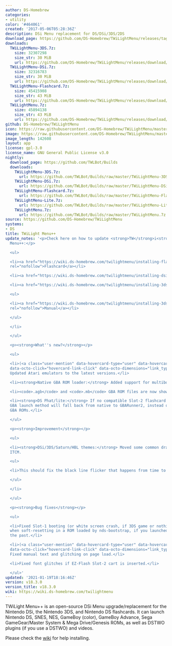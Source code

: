 ```yaml
---
author: DS-Homebrew
categories:
- utility
color: '#464061'
created: '2017-05-06T05:28:36Z'
description: DSi Menu replacement for DS/DSi/3DS/2DS
download_page: https://github.com/DS-Homebrew/TWiLightMenu/releases/tag/v18.3.0
downloads:
  TWiLightMenu-3DS.7z:
    size: 32307298
    size_str: 30 MiB
    url: https://github.com/DS-Homebrew/TWiLightMenu/releases/download/v18.3.0/TWiLightMenu-3DS.7z
  TWiLightMenu-DSi.7z:
    size: 32316783
    size_str: 30 MiB
    url: https://github.com/DS-Homebrew/TWiLightMenu/releases/download/v18.3.0/TWiLightMenu-DSi.7z
  TWiLightMenu-Flashcard.7z:
    size: 45415908
    size_str: 43 MiB
    url: https://github.com/DS-Homebrew/TWiLightMenu/releases/download/v18.3.0/TWiLightMenu-Flashcard.7z
  TWiLightMenu.7z:
    size: 45894138
    size_str: 43 MiB
    url: https://github.com/DS-Homebrew/TWiLightMenu/releases/download/v18.3.0/TWiLightMenu.7z
github: DS-Homebrew/TWiLightMenu
icon: https://raw.githubusercontent.com/DS-Homebrew/TWiLightMenu/master/booter/Twilight%2B%2B-animated%20icon-fix.gif
image: https://raw.githubusercontent.com/DS-Homebrew/TWiLightMenu/master/logo.png
image_length: 142608
layout: app
license: gpl-3.0
license_name: GNU General Public License v3.0
nightly:
  download_page: https://github.com/TWLBot/Builds
  downloads:
    TWiLightMenu-3DS.7z:
      url: https://github.com/TWLBot/Builds/raw/master/TWiLightMenu-3DS.7z
    TWiLightMenu-DSi.7z:
      url: https://github.com/TWLBot/Builds/raw/master/TWiLightMenu-DSi.7z
    TWiLightMenu-Flashcard.7z:
      url: https://github.com/TWLBot/Builds/raw/master/TWiLightMenu-Flashcard.7z
    TWiLightMenu-Lite.7z:
      url: https://github.com/TWLBot/Builds/raw/master/TWiLightMenu-Lite.7z
    TWiLightMenu.7z:
      url: https://github.com/TWLBot/Builds/raw/master/TWiLightMenu.7z
source: https://github.com/DS-Homebrew/TWiLightMenu
systems:
- DS
title: TWiLight Menu++
update_notes: '<p>Check here on how to update <strong>TW</strong>i<strong>L</strong>ight
  Menu++:</p>

  <ul>

  <li><a href="https://wiki.ds-homebrew.com/twilightmenu/installing-flashcard.html"
  rel="nofollow">Flashcard</a></li>

  <li><a href="https://wiki.ds-homebrew.com/twilightmenu/installing-dsi.html" rel="nofollow">DSi</a></li>

  <li><a href="https://wiki.ds-homebrew.com/twilightmenu/installing-3ds.html" rel="nofollow">3DS</a>

  <ul>

  <li><a href="https://wiki.ds-homebrew.com/twilightmenu/installing-3ds-manual.html"
  rel="nofollow">Manual</a></li>

  </ul>

  </li>

  </ul>

  <p><strong>What''s new?</strong></p>

  <ul>

  <li>(<a class="user-mention" data-hovercard-type="user" data-hovercard-url="/users/wavemotion-dave/hovercard"
  data-octo-click="hovercard-link-click" data-octo-dimensions="link_type:self" href="https://github.com/wavemotion-dave">@wavemotion-dave</a>)
  Updated Atari emulators to the latest versions.</li>

  <li><strong>Native GBA ROM loader:</strong> Added support for multiboot ROMs.</li>

  <li><code>.agb</code> and <code>.mb</code> GBA ROM files are now shown.</li>

  <li><strong>DS Phat/lite:</strong> If no compatible Slot-2 flashcard is found, the
  GBA launch method will fall back from native to GBARunner2, instead of hiding the
  GBA ROMs.</li>

  </ul>

  <p><strong>Improvement</strong></p>

  <ul>

  <li><strong>DSi/3DS/Saturn/HBL themes:</strong> Moved some common drawing code to
  ITCM.

  <ul>

  <li>This should fix the black line flicker that happens from time to time.</li>

  </ul>

  </li>

  </ul>

  <p><strong>Bug fixes</strong></p>

  <ul>

  <li>Fixed Slot-1 booting (or white screen crash, if 3DS game or nothing is inserted)
  when soft-resetting in a ROM loaded by nds-bootstrap, if you launched Slot-1 in
  the past.</li>

  <li>(<a class="user-mention" data-hovercard-type="user" data-hovercard-url="/users/Epicpkmn11/hovercard"
  data-octo-click="hovercard-link-click" data-octo-dimensions="link_type:self" href="https://github.com/Epicpkmn11">@Epicpkmn11</a>)
  Fixed manual text and glitching on page load.</li>

  <li>Fixed font glitches if EZ-Flash Slot-2 cart is inserted.</li>

  </ul>'
updated: '2021-01-19T18:16:46Z'
version: v18.3.0
version_title: v18.3.0
wiki: https://wiki.ds-homebrew.com/twilightmenu
---
```

TWiLight Menu++ is an open-source DSi Menu upgrade/replacement for the Nintendo DSi, the Nintendo 3DS, and Nintendo DS flashcards. It can launch Nintendo DS, SNES, NES, GameBoy (color), GameBoy Advance, Sega GameGear/Master System & Mega Drive/Genesis ROMs, as well as DSTWO plugins (if you use a DSTWO) and videos.

Please check the [wiki](https://wiki.ds-homebrew.com/twilightmenu) for help installing.